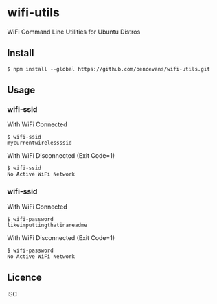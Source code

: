 # wifi-utils

WiFi Command Line Utilities for Ubuntu Distros

## Install

    $ npm install --global https://github.com/bencevans/wifi-utils.git

## Usage

### wifi-ssid

With WiFi Connected

    $ wifi-ssid
    mycurrentwirelessssid

With WiFi Disconnected (Exit Code=1)

    $ wifi-ssid
    No Active WiFi Network

### wifi-ssid

With WiFi Connected

    $ wifi-password
    likeimputtingthatinareadme

With WiFi Disconnected (Exit Code=1)

    $ wifi-password
    No Active WiFi Network

## Licence

ISC
